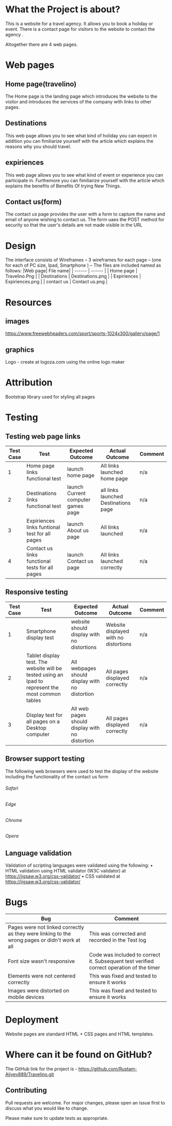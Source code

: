 # What the Project is about? 
This is a website for a travel agency. It allows you to book a holiday or event. There is a contact page for visitors to the website to contact the agency .

Altogether there are 4 web pages.
# Web pages
## Home page(travelino)
The Home page is the landing page which introduces the website to the visitor and introduces the services of the company with links to other pages.
## Destinations
This web page allows you to see what kind of holiday you can expect in addition you can fimiliarize yourself with the article which explains the reasons why you should travel.
## expiriences
This web page allows you to see what kind of event or experience  you can participate in. Furthemore you can fimiliarize yourself with the article which explains the benefits of Benefits Of trying New Things.
## Contact us(form)
The contact us page provides the user with a form to capture the name and email of anyone wishing to contact us. The form uaes the POST method for security so that the user's details are not made visible in the URL

# Design 
The interface consists of Wireframes – 3 wireframes for each page – (one for each of PC size, Ipad, Smartphone ) – The files are included named as follows:
|Web page| File name|
| ------ | ------ |
|   Home page    |   Travelino.Png         |
|   Destinations |   Destinations.png      |
|   Expiriences  |   Expiriences.png       |
|   contact us   |   Contact us.png        |

# Resources  
## images
https://www.freewebheaders.com/sport/sports-1024x300/gallery/page/1
## graphics
Logo - create at logoza.com using the online logo maker

# Attribution
Bootstrap library used for styling all pages

# Testing
## Testing web page  links
|Test Case| Test|Expected Outcome|Actual Outcome|Comment|
| ------ | ------ |------ |------ |------ |
|1|   Home page links  functional test    |  launch home page        |All links launched home page|n/a|
|2|  Destinations links functional test     | launch Current computer games page          |all links launched Destinations page|n/a|
|3|  Expiriences links funtional test for all pages    |   launch About us page        |All links launched |n/a|
|4| Contact us links functional tests for all pages     | launch Contact us page          |All links launched correctly|n/a|

## Responsive testing
|Test Case| Test|Expected Outcome|Actual Outcome|Comment|
| ------ | ------ |------ |------ |------ |
|1|   Smartphone display test    |  website should display with no distortions        |Website displayed with no distortions|n/a|
|2|  Tablet display test. The website will be tested using an Ipad to represent the most common tables     | All webpages should display with no distortion          |All pages displayed correctly|n/a|
|3|  Display test for all pages on a Desktop computer    |   All web pages should display with no distortion |All pages displayed correctly|n/a|

## Browser support testing
The following web browsers were used to test the display of the website including the functionality of the contact us form
###### Safari
###### Edge
###### Chrome
###### Opera

## Language validation
Validation of scripting languages were validated using the following:
•       HTML validation using HTML validator (W3C validator) at https://jigsaw.w3.org/css-validator/
•       CSS validated at https://jigsaw.w3.org/css-validator/
# Bugs
|Bug|Comment|
| ------ | ------ |
|Pages were not linked correctly as they were linking to the wrong pages or didn't work at all|This was corrected and recorded in the Test log|
|Font size wasn't responsive |Code was included to correct it. Subsequent test verified correct operation of the timer|
|Elements were not centered correctly|This was fixed and tested to ensure it works|
|Images were distorted on mobile devices|This was fixed and tested to ensure it works|

# Deployment
Website pages are standard HTML + CSS pages and HTML templates.

# Where can it be found on GitHub? 
The GitHub link for the project is - https://github.com/Rustam-Aliyev889/Travelino.git

## Contributing

Pull requests are welcome. For major changes, please open an issue first
to discuss what you would like to change.

Please make sure to update tests as appropriate.